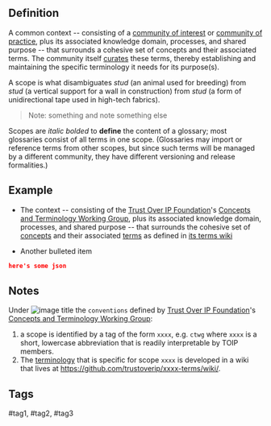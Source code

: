## Definition

A common context -- consisting of a [community of interest](https://en.wikipedia.org/wiki/Community_of_interest) or [community of practice](https://en.wikipedia.org/wiki/Community_of_practice), plus its associated knowledge domain, processes, and shared purpose -- that surrounds a cohesive set of concepts and their associated terms. The community itself [curates](curate) these terms, thereby establishing and maintaining the specific terminology it needs for its purpose(s).

A scope is what disambiguates <var>stud</var> (an animal used for breeding) from <var>stud</var> (a vertical support for a wall in construction) from <var>stud</var> (a form of unidirectional tape used in high-tech fabrics).

>Note: something
and note something else

Scopes are *italic* _bolded_ to **define** the content of a glossary; most glossaries consist of all terms in one scope. (Glossaries may import or reference terms from other scopes, but since such terms will be managed by a different community, they have different versioning and release formalities.)
## Example
* The context -- consisting of the [Trust Over IP Foundation](https://trustoverip.org)'s [Concepts and Terminology Working Group](https://wiki.trustoverip.org/pages/viewpage.action?pageId=65700), plus its associated knowledge domain, processes, and shared purpose -- that surrounds the cohesive set of [concepts](https://en.wikipedia.org/wiki/Concept) and their associated [terms](term) as defined in [its terms wiki](https://github.com/trustoverip/ctwg-terms/wiki/)

* Another bulleted item

```json
here's some json
```

## Notes

Under ![image title](image.jpg) the `conventions` defined by [Trust Over IP Foundation](https://trustoverip.org)'s [Concepts and Terminology Working Group](https://wiki.trustoverip.org/pages/viewpage.action?pageId=65700): 

1. a scope is identified by a tag of the form `xxxx`, e.g. `ctwg` where `xxxx` is a short, lowercase abbreviation that is readily interpretable by TOIP members.
2. The [terminology](terminology) that is specific for scope `xxxx` is developed in a wiki that lives at https://github.com/trustoverip/xxxx-terms/wiki/.

## Tags
#tag1, #tag2, #tag3
